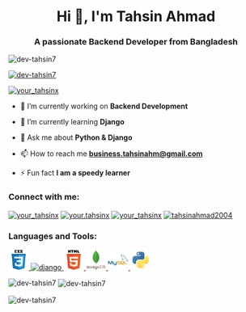 <h1 align="center">Hi 👋, I'm Tahsin Ahmad</h1>
<h3 align="center">A passionate Backend Developer from Bangladesh</h3>

<p align="left"> <img src="https://komarev.com/ghpvc/?username=dev-tahsin7&label=Profile%20views&color=0e75b6&style=flat" alt="dev-tahsin7" /> </p>

<p align="left"> <a href="https://github.com/ryo-ma/github-profile-trophy"><img src="https://github-profile-trophy.vercel.app/?username=dev-tahsin7" alt="dev-tahsin7" /></a> </p>

<p align="left"> <a href="https://twitter.com/your_tahsinx" target="blank"><img src="https://img.shields.io/twitter/follow/your_tahsinx?logo=twitter&style=for-the-badge" alt="your_tahsinx" /></a> </p>

- 🔭 I’m currently working on **Backend Development**

- 🌱 I’m currently learning **Django**

- 💬 Ask me about **Python & Django**

- 📫 How to reach me **business.tahsinahm@gmail.com**

- ⚡ Fun fact **I am a speedy learner**

<h3 align="left">Connect with me:</h3>
<p align="left">
<a href="https://twitter.com/your_tahsinx" target="blank"><img align="center" src="https://raw.githubusercontent.com/rahuldkjain/github-profile-readme-generator/master/src/images/icons/Social/twitter.svg" alt="your_tahsinx" height="30" width="40" /></a>
<a href="https://fb.com/your.tahsinx" target="blank"><img align="center" src="https://raw.githubusercontent.com/rahuldkjain/github-profile-readme-generator/master/src/images/icons/Social/facebook.svg" alt="your.tahsinx" height="30" width="40" /></a>
<a href="https://instagram.com/your_tahsinx" target="blank"><img align="center" src="https://raw.githubusercontent.com/rahuldkjain/github-profile-readme-generator/master/src/images/icons/Social/instagram.svg" alt="your_tahsinx" height="30" width="40" /></a>
<a href="https://www.hackerrank.com/tahsinahmad2004" target="blank"><img align="center" src="https://raw.githubusercontent.com/rahuldkjain/github-profile-readme-generator/master/src/images/icons/Social/hackerrank.svg" alt="tahsinahmad2004" height="30" width="40" /></a>
</p>

<h3 align="left">Languages and Tools:</h3>
<p align="left"> <a href="https://www.w3schools.com/css/" target="_blank" rel="noreferrer"> <img src="https://raw.githubusercontent.com/devicons/devicon/master/icons/css3/css3-original-wordmark.svg" alt="css3" width="40" height="40"/> </a> <a href="https://www.djangoproject.com/" target="_blank" rel="noreferrer"> <img src="https://cdn.worldvectorlogo.com/logos/django.svg" alt="django" width="40" height="40"/> </a> <a href="https://www.w3.org/html/" target="_blank" rel="noreferrer"> <img src="https://raw.githubusercontent.com/devicons/devicon/master/icons/html5/html5-original-wordmark.svg" alt="html5" width="40" height="40"/> </a> <a href="https://www.mongodb.com/" target="_blank" rel="noreferrer"> <img src="https://raw.githubusercontent.com/devicons/devicon/master/icons/mongodb/mongodb-original-wordmark.svg" alt="mongodb" width="40" height="40"/> </a> <a href="https://www.mysql.com/" target="_blank" rel="noreferrer"> <img src="https://raw.githubusercontent.com/devicons/devicon/master/icons/mysql/mysql-original-wordmark.svg" alt="mysql" width="40" height="40"/> </a> <a href="https://www.python.org" target="_blank" rel="noreferrer"> <img src="https://raw.githubusercontent.com/devicons/devicon/master/icons/python/python-original.svg" alt="python" width="40" height="40"/> </a> </p>

<p><img align="left" src="https://github-readme-stats.vercel.app/api/top-langs?username=dev-tahsin7&show_icons=true&locale=en&layout=compact" alt="dev-tahsin7" /></p>

<p>&nbsp;<img align="center" src="https://github-readme-stats.vercel.app/api?username=dev-tahsin7&show_icons=true&locale=en" alt="dev-tahsin7" /></p>

<p><img align="center" src="https://github-readme-streak-stats.herokuapp.com/?user=dev-tahsin7&" alt="dev-tahsin7" /></p>


